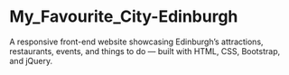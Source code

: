 # My_Favourite_City-Edinburgh
A responsive front-end website showcasing Edinburgh’s attractions, restaurants, events, and things to do — built with HTML, CSS, Bootstrap, and jQuery.
